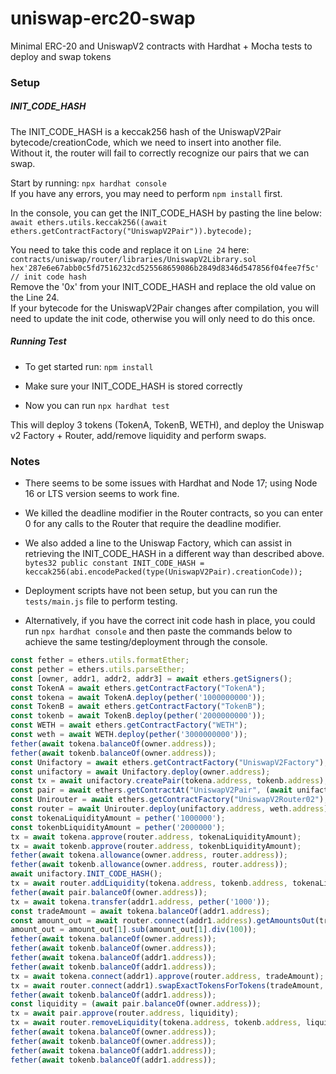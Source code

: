 # uniswap-erc20-swap
 Minimal ERC-20 and UniswapV2 contracts with Hardhat + Mocha tests to deploy and swap tokens
### Setup
##### INIT_CODE_HASH
The INIT_CODE_HASH is a keccak256 hash of the UniswapV2Pair bytecode/creationCode, which we need to insert into another file.    
Without it, the router will fail to correctly recognize our pairs that we can swap.

Start by running:
```npx hardhat console```   
If you have any errors, you may need to perform ```npm install``` first.

In the console, you can get the INIT_CODE_HASH by pasting the line below:    
```await ethers.utils.keccak256((await ethers.getContractFactory("UniswapV2Pair")).bytecode);```    

You need to take this code and replace it on ```Line 24``` here:   
 ```contracts/uniswap/router/libraries/UniswapV2Library.sol```   
```hex'287e6e67abb0c5fd7516232cd525568659086b2849d8346d547856f04fee7f5c' // init code hash```   
Remove the '0x' from your INIT_CODE_HASH and replace the old value on the Line 24.    
If your bytecode for the UniswapV2Pair changes after compilation, you will need to update the init code, otherwise you will only need to do this once. 

##### Running Test
* To get started run: ```npm install```

* Make sure your INIT_CODE_HASH is stored correctly

* Now you can run ```npx hardhat test```   

This will deploy 3 tokens (TokenA, TokenB, WETH), and deploy the Uniswap v2 Factory + Router, add/remove liquidity and perform swaps. 

### Notes
* There seems to be some issues with Hardhat and Node 17; using Node 16 or LTS version seems to work fine.

* We killed the deadline modifier in the Router contracts, so you can enter 0 for any calls to the Router that require the deadline modifier.    

* We also added a line to the Uniswap Factory, which can assist in retrieving the INIT_CODE_HASH in a different way than described above.   
```bytes32 public constant INIT_CODE_HASH = keccak256(abi.encodePacked(type(UniswapV2Pair).creationCode));```   

* Deployment scripts have not been setup, but you can run the ```tests/main.js``` file to perform testing. 

* Alternatively, if you have the correct init code hash in place, you could run ```npx hardhat console```  and then paste the commands below to achieve the same testing/deployment through the console. 
```javascript
const fether = ethers.utils.formatEther;
const pether = ethers.utils.parseEther;
const [owner, addr1, addr2, addr3] = await ethers.getSigners();
const TokenA = await ethers.getContractFactory("TokenA");
const tokena = await TokenA.deploy(pether('1000000000'));
const TokenB = await ethers.getContractFactory("TokenB");
const tokenb = await TokenB.deploy(pether('2000000000'));
const WETH = await ethers.getContractFactory("WETH");
const weth = await WETH.deploy(pether('3000000000'));
fether(await tokena.balanceOf(owner.address));
fether(await tokenb.balanceOf(owner.address));
const Unifactory = await ethers.getContractFactory("UniswapV2Factory");
const unifactory = await Unifactory.deploy(owner.address);
const tx = await unifactory.createPair(tokena.address, tokenb.address);
const pair = await ethers.getContractAt("UniswapV2Pair", (await unifactory.getPair(tokena.address, tokenb.address)));
const Unirouter = await ethers.getContractFactory("UniswapV2Router02");
const router = await Unirouter.deploy(unifactory.address, weth.address);
const tokenaLiquidityAmount = pether('1000000');
const tokenbLiquidityAmount = pether('2000000');
tx = await tokena.approve(router.address, tokenaLiquidityAmount);
tx = await tokenb.approve(router.address, tokenbLiquidityAmount);
fether(await tokena.allowance(owner.address, router.address));
fether(await tokenb.allowance(owner.address, router.address));
await unifactory.INIT_CODE_HASH();
tx = await router.addLiquidity(tokena.address, tokenb.address, tokenaLiquidityAmount, tokenbLiquidityAmount, tokenaLiquidityAmount, tokenbLiquidityAmount, owner.address, 0);
fether(await pair.balanceOf(owner.address));
tx = await tokena.transfer(addr1.address, pether('1000'));
const tradeAmount = await tokena.balanceOf(addr1.address);
const amount_out = await router.connect(addr1.address).getAmountsOut(tradeAmount, [tokena.address, tokenb.address]);
amount_out = amount_out[1].sub(amount_out[1].div(100));
fether(await tokena.balanceOf(owner.address));
fether(await tokenb.balanceOf(owner.address));
fether(await tokena.balanceOf(addr1.address));
fether(await tokenb.balanceOf(addr1.address));
tx = await tokena.connect(addr1).approve(router.address, tradeAmount);
tx = await router.connect(addr1).swapExactTokensForTokens(tradeAmount, amount_out, [tokena.address, tokenb.address], addr1.address, 0);
fether(await tokenb.balanceOf(addr1.address));
const liquidity = (await pair.balanceOf(owner.address));
tx = await pair.approve(router.address, liquidity);
tx = await router.removeLiquidity(tokena.address, tokenb.address, liquidity, 0, 0, owner.address, 0);
fether(await tokena.balanceOf(owner.address));
fether(await tokenb.balanceOf(owner.address));
fether(await tokena.balanceOf(addr1.address));
fether(await tokenb.balanceOf(addr1.address));
```

